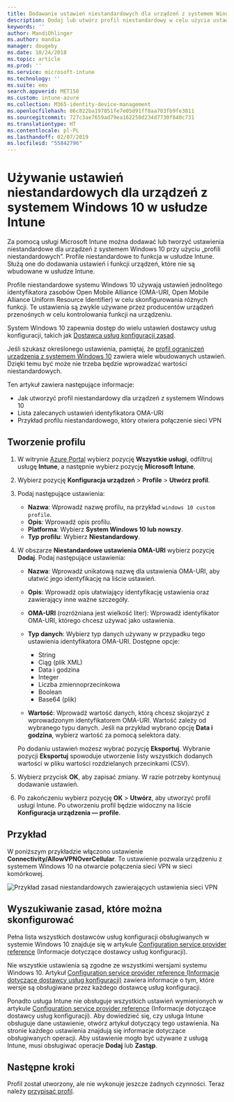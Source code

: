 ```yaml
---
title: Dodawanie ustawień niestandardowych dla urządzeń z systemem Windows 10 w usłudze Microsoft Intune — Azure | Microsoft Docs
description: Dodaj lub utwórz profil niestandardowy w celu użycia ustawień identyfikatora URI OMA dla urządzeń z systemem Windows 10 w usłudze Microsoft Intune. Użyj profilu niestandardowego, aby dodać ustawienia niestandardowe.
keywords: ''
author: MandiOhlinger
ms.author: mandia
manager: dougeby
ms.date: 10/24/2018
ms.topic: article
ms.prod: ''
ms.service: microsoft-intune
ms.technology: ''
ms.suite: ems
search.appverid: MET150
ms.custom: intune-azure
ms.collection: M365-identity-device-management
ms.openlocfilehash: 86c822ba197851fe7e05d91ff8aa703fb9fe3811
ms.sourcegitcommit: 727c3ae7659ad79ea162250d234d7730f840c731
ms.translationtype: HT
ms.contentlocale: pl-PL
ms.lasthandoff: 02/07/2019
ms.locfileid: "55842796"
---
```

# <a name="use-custom-settings-for-windows-10-devices-in-intune"></a>Używanie ustawień niestandardowych dla urządzeń z systemem Windows 10 w usłudze Intune

Za pomocą usługi Microsoft Intune można dodawać lub tworzyć ustawienia niestandardowe dla urządzeń z systemem Windows 10 przy użyciu „profili niestandardowych”. Profile niestandardowe to funkcja w usłudze Intune. Służą one do dodawania ustawień i funkcji urządzeń, które nie są wbudowane w usłudze Intune.

Profile niestandardowe systemu Windows 10 używają ustawień jednolitego identyfikatora zasobów Open Mobile Alliance (OMA-URI, Open Mobile Alliance Uniform Resource Identifier) w celu skonfigurowania różnych funkcji. Te ustawienia są zwykle używane przez producentów urządzeń przenośnych w celu kontrolowania funkcji na urządzeniu. 

System Windows 10 zapewnia dostęp do wielu ustawień dostawcy usług konfiguracji, takich jak [Dostawca usług konfiguracji zasad](https://technet.microsoft.com/itpro/windows/manage/how-it-pros-can-use-configuration-service-providers).

Jeśli szukasz określonego ustawienia, pamiętaj, że [profil ograniczeń urządzenia z systemem Windows 10](device-restrictions-windows-10.md) zawiera wiele wbudowanych ustawień. Dzięki temu być może nie trzeba będzie wprowadzać wartości niestandardowych.

Ten artykuł zawiera następujące informacje:

- Jak utworzyć profil niestandardowy dla urządzeń z systemem Windows 10
- Lista zalecanych ustawień identyfikatora OMA-URI
- Przykład profilu niestandardowego, który otwiera połączenie sieci VPN

## <a name="create-the-profile"></a>Tworzenie profilu

1. W witrynie [Azure Portal](https://portal.azure.com) wybierz pozycję **Wszystkie usługi**, odfiltruj usługę **Intune**, a następnie wybierz pozycję **Microsoft Intune**.
2. Wybierz pozycję **Konfiguracja urządzeń** > **Profile** > **Utwórz profil**.
3. Podaj następujące ustawienia:

    - **Nazwa**: Wprowadź nazwę profilu, na przykład `windows 10 custom profile`.
    - **Opis**: Wprowadź opis profilu.
    - **Platforma**: Wybierz **System Windows 10 lub nowszy**.
    - **Typ profilu**: Wybierz **Niestandardowy**.

4. W obszarze **Niestandardowe ustawienia OMA-URI** wybierz pozycję **Dodaj**. Podaj następujące ustawienia:

    - **Nazwa**: Wprowadź unikatową nazwę dla ustawienia OMA-URI, aby ułatwić jego identyfikację na liście ustawień.
    - **Opis**: Wprowadź opis ułatwiający identyfikację ustawienia oraz zawierający inne ważne szczegóły.
    - **OMA-URI** (rozróżniana jest wielkość liter): Wprowadź identyfikator OMA-URI, którego chcesz używać jako ustawienia.
    - **Typ danych**: Wybierz typ danych używany w przypadku tego ustawienia identyfikatora OMA-URI. Dostępne opcje:

        - String
        - Ciąg (plik XML)
        - Data i godzina
        - Integer
        - Liczba zmiennoprzecinkowa
        - Boolean
        - Base64 (plik)

    - **Wartość**: Wprowadź wartość danych, którą chcesz skojarzyć z wprowadzonym identyfikatorem OMA-URI. Wartość zależy od wybranego typu danych. Jeśli na przykład wybrano opcję **Data i godzina**, wybierz wartość za pomocą selektora daty.

    Po dodaniu ustawień możesz wybrać pozycję **Eksportuj**. Wybranie pozycji **Eksportuj** spowoduje utworzenie listy wszystkich dodanych wartości w pliku wartości rozdzielanych przecinkami (CSV).

5. Wybierz przycisk **OK**, aby zapisać zmiany. W razie potrzeby kontynuuj dodawanie ustawień.
6. Po zakończeniu wybierz pozycję **OK** > **Utwórz**, aby utworzyć profil usługi Intune. Po utworzeniu profil będzie widoczny na liście **Konfiguracja urządzenia — profile**.

## <a name="example"></a>Przykład

W poniższym przykładzie włączono ustawienie **Connectivity/AllowVPNOverCellular**. To ustawienie pozwala urządzeniu z systemem Windows 10 na otwarcie połączenia sieci VPN w sieci komórkowej.

![Przykład zasad niestandardowych zawierających ustawienia sieci VPN](./media/custom-policy-example.png)

## <a name="find-the-policies-you-can-configure"></a>Wyszukiwanie zasad, które można skonfigurować

Pełna lista wszystkich dostawców usług konfiguracji obsługiwanych w systemie Windows 10 znajduje się w artykule [Configuration service provider reference](https://msdn.microsoft.com/windows/hardware/commercialize/customize/mdm/configuration-service-provider-reference) (Informacje dotyczące dostawcy usług konfiguracji).

Nie wszystkie ustawienia są zgodne ze wszystkimi wersjami systemu Windows 10. Artykuł [Configuration service provider reference (Informacje dotyczące dostawcy usług konfiguracji)](https://msdn.microsoft.com/windows/hardware/commercialize/customize/mdm/configuration-service-provider-reference) zawiera informacje o tym, które wersje są obsługiwane przez każdego dostawcę usług konfiguracji.

Ponadto usługa Intune nie obsługuje wszystkich ustawień wymienionych w artykule [Configuration service provider reference](https://msdn.microsoft.com/windows/hardware/commercialize/customize/mdm/configuration-service-provider-reference) (Informacje dotyczące dostawcy usług konfiguracji). Aby dowiedzieć się, czy usługa Intune obsługuje dane ustawienie, otwórz artykuł dotyczący tego ustawienia. Na stronie każdego ustawienia znajdują się informacje dotyczące obsługiwanych operacji. Aby ustawienie mogło być używane z usługą Intune, musi obsługiwać operacje **Dodaj** lub **Zastąp**.

## <a name="next-steps"></a>Następne kroki

Profil został utworzony, ale nie wykonuje jeszcze żadnych czynności. Teraz należy [przypisać profil](device-profile-assign.md).
